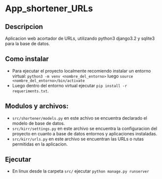 # App_shortener_URLs

## Descripcion

Aplicacion web acortador de URLs, utilizando python3 django3.2 y sqlite3 para la base de datos.

## Como instalar

  * Para ejecutar el proyecto localmente recomiendo instalar un entorno virtual:
`python3 -m venv <nombre_del_entorno>` luego `source <nombre_del_entorno>/bin/activate`
  * Luego dentro del entorno virtual ejecutar `pip install -r requeriments.txt`.

## Modulos y archivos:

  * `src/shortener/models.py` en este achivo se encuentra declarado el modelo de base de datos.
  * `src/kirr/settings.py` en este archivo se encuentra la configuracion del proyecto en cuanto a base de datos entornos 
y aplicaciones instaladas.
  * `src/kirr/urls.py` en este archivo se encuentran las URLs o rutas permitidas en la aplicacion.

## Ejecutar

  * En linux desde la carpeta `src/` ejecutar `python manage.py runserver`
  


